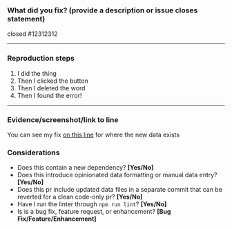 ### What did you fix? (provide a description or issue closes statement)
closed \#12312312

---

### Reproduction steps
1. I did the thing
1. Then I clicked the button
1. Then I deleted the word
1. Then I found the error!

---

### Evidence/screenshot/link to line

You can see my fix [on this line](#line-number-1235234) for where the new data exists

### Considerations
- Does this contain a new dependency? **[Yes/No]**
- Does this introduce opinionated data formatting or manual data entry? **[Yes/No]**
- Does this pr include updated data files in a separate commit that can be reverted for a clean code-only pr? **[Yes/No]**
- Have I run the linter through `npm run lint`? **[Yes/No]**
- Is is a bug fix, feature request, or enhancement? **[Bug Fix/Feature/Enhancement]**
